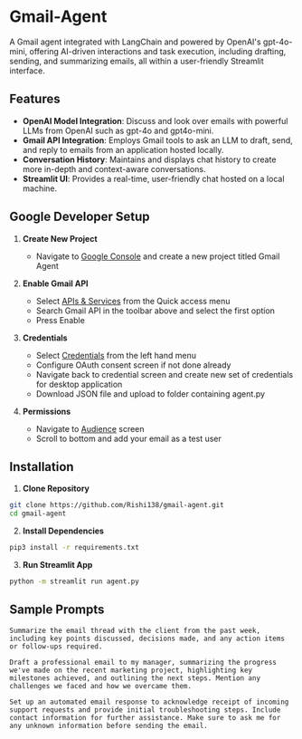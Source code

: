 # Gmail-Agent

A Gmail agent integrated with LangChain and powered by OpenAI's gpt-4o-mini, offering AI-driven interactions and task execution, including drafting, sending, and summarizing emails, all within a user-friendly Streamlit interface.

## Features
  - **OpenAI Model Integration**: Discuss and look over emails with powerful LLMs from OpenAI such as gpt-4o and gpt4o-mini.
  - **Gmail API Integration**: Employs Gmail tools to ask an LLM to draft, send, and reply to emails from an application hosted locally. 
  - **Conversation History**: Maintains and displays chat history to create more in-depth and context-aware conversations.
  - **Streamlit UI**: Provides a real-time, user-friendly chat hosted on a local machine.

## Google Developer Setup
1. **Create New Project**
   - Navigate to [Google Console](https://console.cloud.google.com/) and create a new project titled Gmail Agent

3. **Enable Gmail API**
   - Select [APIs & Services](https://console.cloud.google.com/apis/dashboard?) from the Quick access menu
   - Search Gmail API in the toolbar above and select the first option
   - Press Enable

3. **Credentials**
   - Select [Credentials](https://console.cloud.google.com/apis/dashboard?) from the left hand menu
   - Configure OAuth consent screen if not done already
   - Navigate back to credential screen and create new set of credentials for desktop application
   - Download JSON file and upload to folder containing agent.py
    
4. **Permissions**
   - Navigate to [Audience](https://console.cloud.google.com/auth/audience?) screen
   - Scroll to bottom and add your email as a test user
  
## Installation
1. **Clone Repository**
```sh
git clone https://github.com/Rishi138/gmail-agent.git
cd gmail-agent
```

2. **Install Dependencies**
```sh
pip3 install -r requirements.txt
```

3. **Run Streamlit App**
```sh
python -m streamlit run agent.py 
```

## Sample Prompts
```
Summarize the email thread with the client from the past week, including key points discussed, decisions made, and any action items or follow-ups required.
```
```
Draft a professional email to my manager, summarizing the progress we've made on the recent marketing project, highlighting key milestones achieved, and outlining the next steps. Mention any challenges we faced and how we overcame them.
```
```
Set up an automated email response to acknowledge receipt of incoming support requests and provide initial troubleshooting steps. Include contact information for further assistance. Make sure to ask me for any unknown information before sending the email.
```
